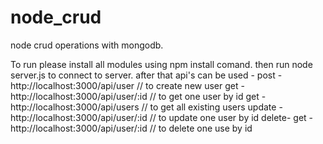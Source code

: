 # node_crud
node crud operations with mongodb.

To run
please install all modules using npm install comand.
then run 
node server.js to connect to server.
after that api's can be used - 
post - http://localhost:3000/api/user             // to create new user
get - http://localhost:3000/api/user/:id          // to get one user by id
get - http://localhost:3000/api/users             // to get all existing users
update - http://localhost:3000/api/user/:id       // to update one user by id
delete- get - http://localhost:3000/api/user/:id  // to delete one use by id
